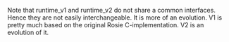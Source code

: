 
Note that runtime_v1 and runtime_v2 do not share a common interfaces. Hence they are not
easily interchangeable. It is more of an evolution. V1 is pretty much based on the
original Rosie C-implementation. V2 is an evolution of it.
